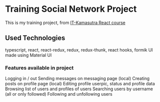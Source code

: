# Training Social Network Project

This is my training project, from [IT-Kamasutra React course](https://www.youtube.com/playlist?list=PLcvhF2Wqh7DNVy1OCUpG3i5lyxyBWhGZ8)
## Used Technologies
typescript, react, react-redux, redux, redux-thunk, react hooks, formik
UI made using Material UI

### Features available in project
Logging in / out
Sending messages on messaging page (local)
Creating posts on profile page (local)
Editing profile userpic, status and profile data
Browsing list of users and profiles of users
Searching users by username (all or only followed)
Following and unfollowing users